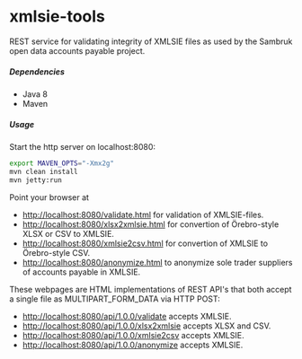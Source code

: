 # xmlsie-tools
REST service for validating integrity of XMLSIE files as used by the Sambruk open data accounts payable project.

##### Dependencies
  - Java 8
  - Maven

##### Usage

Start the http server on localhost:8080:
```sh
export MAVEN_OPTS="-Xmx2g"
mvn clean install
mvn jetty:run
```

Point your browser at
 - <http://localhost:8080/validate.html> for validation of XMLSIE-files.
 - <http://localhost:8080/xlsx2xmlsie.html> for convertion of Örebro-style XLSX or CSV to XMLSIE.
 - <http://localhost:8080/xmlsie2csv.html> for convertion of XMLSIE to Örebro-style CSV.
 - <http://localhost:8080/anonymize.html> to anonymize sole trader suppliers of accounts payable in XMLSIE.

These webpages are HTML implementations of REST API's that both accept a single file as MULTIPART_FORM_DATA via HTTP POST:
 - <http://localhost:8080/api/1.0.0/validate> accepts XMLSIE.
 - <http://localhost:8080/api/1.0.0/xlsx2xmlsie> accepts XLSX and CSV.
 - <http://localhost:8080/api/1.0.0/xmlsie2csv> accepts XMLSIE.
 - <http://localhost:8080/api/1.0.0/anonymize> accepts XMLSIE.
